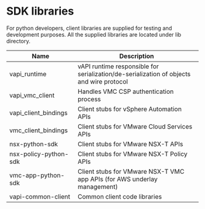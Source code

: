 # SDK libraries

For python developers, client libraries are supplied for testing and development purposes. All the supplied libraries are located under lib directory.

Name                                | Description
------------------------------------| -------------
vapi_runtime	                      | vAPI runtime responsible for serialization/de-serialization of objects and wire protocol
vapi_vmc_client                     | Handles VMC CSP authentication process
vapi_client_bindings                | Client stubs for vSphere Automation APIs
vmc_client_bindings                 | Client stubs for VMware Cloud Services APIs
nsx-python-sdk                      | Client stubs for VMware NSX-T APIs
nsx-policy-python-sdk               | Client stubs for VMware NSX-T Policy APIs
vmc-app-python-sdk                  | Client stubs for VMware NSX-T VMC app APIs (for AWS underlay management)
vapi-common-client                  | Common client code libraries
